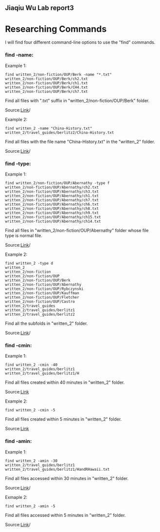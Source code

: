 ## Jiaqiu Wu Lab report3
# Researching Commands

I will find four different command-line options to use the "find" commands.

### find -name:

Example 1:

```
find written_2/non-fiction/OUP/Berk -name "*.txt" 
written_2/non-fiction/OUP/Berk/ch2.txt
written_2/non-fiction/OUP/Berk/ch1.txt
written_2/non-fiction/OUP/Berk/CH4.txt
written_2/non-fiction/OUP/Berk/ch7.txt
```

Find all files with ".txt" suffix in "written_2/non-fiction/OUP/Berk" folder.

Source:[Link](https://linuxize.com/post/how-to-find-files-in-linux-using-the-command-line)/

Example 2:

```
find written_2 -name "China-History.txt"
written_2/travel_guides/berlitz2/China-History.txt
```

Find all files with the file name "China-History.txt" in the "written_2" folder.

Source:[Link](https://linuxize.com/post/how-to-find-files-in-linux-using-the-command-line)/


### find -type:

Example 1:

```
find written_2/non-fiction/OUP/Abernathy -type f
written_2/non-fiction/OUP/Abernathy/ch2.txt
written_2/non-fiction/OUP/Abernathy/ch3.txt
written_2/non-fiction/OUP/Abernathy/ch1.txt
written_2/non-fiction/OUP/Abernathy/ch7.txt
written_2/non-fiction/OUP/Abernathy/ch6.txt
written_2/non-fiction/OUP/Abernathy/ch8.txt
written_2/non-fiction/OUP/Abernathy/ch9.txt
written_2/non-fiction/OUP/Abernathy/ch15.txt
written_2/non-fiction/OUP/Abernathy/ch14.txt
```

Find all files in "written_2/non-fiction/OUP/Abernathy" folder whose file type is normal file.

Source:[Link](https://linuxize.com/post/how-to-find-files-in-linux-using-the-command-line)/

Example 2:

```
find written_2 -type d                          
written_2
written_2/non-fiction
written_2/non-fiction/OUP
written_2/non-fiction/OUP/Berk
written_2/non-fiction/OUP/Abernathy
written_2/non-fiction/OUP/Rybczynski
written_2/non-fiction/OUP/Kauffman
written_2/non-fiction/OUP/Fletcher
written_2/non-fiction/OUP/Castro
written_2/travel_guides
written_2/travel_guides/berlitz1
written_2/travel_guides/berlitz2
```

Find all the subfolds in "written_2" folder.

Source:[Link](https://linuxize.com/post/how-to-find-files-in-linux-using-the-command-line)/


### find -cmin:

Example 1:

```
find written_2 -cmin -40
written_2/travel_guides/berlitz1
written_2/travel_guides/berlitz1/H
```

Find all files created within 40 minutes in "written_2" folder.

Source:[Link](https://sysaix.com/43-practical-examples-of-linux-find-command)

Example 2:

```
find written_2 -cmin -5
```

Find all files created within 5 minutes in "written_2" folder.

Source:[Link](https://sysaix.com/43-practical-examples-of-linux-find-command)


### find -amin:

Example 1:

```
find written_2 -amin -30
written_2/travel_guides/berlitz1
written_2/travel_guides/berlitz1/HandRHawaii.txt
```

Find all files accessed within 30 minutes in "written_2" folder.

Source:[Link](https://geekflare.com/linux-find-commands)/

Exmaple 2:

```
find written_2 -amin -5
```

Find all files accessed within 5 minutes in "written_2" folder.

Source:[Link](https://geekflare.com/linux-find-commands)/
